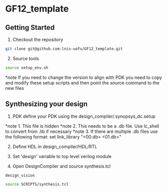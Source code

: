 # GF12_template

## Getting Started

1. Checkout the repository
```sh
git clone git@github.com:lnis-uofu/GF12_template.git
```
2. Source tools
```sh
source setup_env.sh
```
*note  If you need to change the version to align with PDK you need to copy and modify these setup scripts and then point the source command to the new files

## Synthesizing your design

1. PDK
  define your PDK using the design_compiler/.synopsys_dc.setup
 
 *note 1. This file is hidden
 *note 2. This needs to be a .db file. Use lc_shell to convert from .lib if necessary
 *note 3. If there are multiple .db files use the following format: 
        set link_library "<00.db> <01.db>"

2. Define HDL in design_compiler/HDL/RTL

3. Set 'design' variable to top level verilog module

4. Open DesignCompiler and source synthesis.tcl
```sh
design_vision
```
```sh
source SCRIPTS/synthesis.tcl
```
